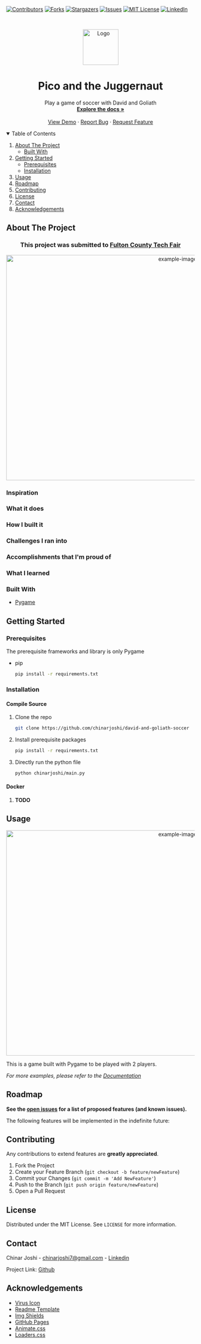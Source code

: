 [![Contributors][contributors-shield]][contributors-url]
[![Forks][forks-shield]][forks-url]
[![Stargazers][stars-shield]][stars-url]
[![Issues][issues-shield]][issues-url]
[![MIT License][license-shield]][license-url]
[![LinkedIn][linkedin-shield]][linkedin-url]

<!-- PROJECT LOGO -->
<br />

<p align="center">
  <a href="https://github.com/chinarjoshi/david-and-goliath-soccer">
    <img src="images/logo.png" alt="Logo" width="95" height="95">
  </a>

  <h1 align="center">Pico and the Juggernaut</h1>

  <p align="center">
    Play a game of soccer with David and Goliath
    <br />
    <a href="https://github.com/chinarjoshi/david-and-goliath-soccer"><strong>Explore the docs »</strong></a>
    <br />
    <br />
    <a href="https://youtu.be/v6lsjcFfK9Q">View Demo</a>
    ·
    <a href="https://github.com/chinarjoshi/david-and-goliath-soccer/issues">Report Bug</a>
    ·
    <a href="https://github.com/chinarjoshi/david-and-goliath-soccer/issues">Request Feature</a>
  </p>
</p>

<!-- TABLE OF CONTENTS -->
<details open="open">
  <summary>Table of Contents</summary>
  <ol>
    <li>
      <a href="#about-the-project">About The Project</a>
      <ul>
        <li><a href="#built-with">Built With</a></li>
      </ul>
    </li>
    <li>
      <a href="#getting-started">Getting Started</a>
      <ul>
        <li><a href="#prerequisites">Prerequisites</a></li>
        <li><a href="#installation">Installation</a></li>
      </ul>
    </li>
    <li><a href="#usage">Usage</a></li>
    <li><a href="#roadmap">Roadmap</a></li>
    <li><a href="#contributing">Contributing</a></li>
    <li><a href="#license">License</a></li>
    <li><a href="#contact">Contact</a></li>
    <li><a href="#acknowledgements">Acknowledgements</a></li>
  </ol>
</details>


<!-- ABOUT THE PROJECT -->
## About The Project

<h3 align="center">
    This project was submitted to
    <a href="https://www.fultonschools.org/Page/9521/">
        Fulton County Tech Fair
    </a>
</h3>

<p align="center">
  <a href="https://github.com/chinarjoshi/david-and-goliath-soccer">
    <img src="images/deaths.png" alt="example-image" width=900 height=600>
  </a>
</p>


### Inspiration


### What it does


### How I built it


### Challenges I ran into


### Accomplishments that I'm proud of


### What I learned



### Built With

* [Pygame](https://pygame.org/news)


## Getting Started

### Prerequisites

The prerequisite frameworks and library is only Pygame
* pip
  ```sh
  pip install -r requirements.txt
  ```

### Installation

#### Compile Source

1. Clone the repo
   ```sh
   git clone https://github.com/chinarjoshi/david-and-goliath-soccer
   ```
2. Install prerequisite packages
   ```sh
   pip install -r requirements.txt
   ```
4. Directly run the python file
   ```sh
   python chinarjoshi/main.py
   ```

#### Docker

1. __TODO__

<!-- USAGE EXAMPLES -->
## Usage

<p align="center">
  <a href="https://github.com/cjoshi7/DS-Emacs">
    <img src="images/original.png" alt="example-image" width=900 height=600>
  </a>
</p>

This is a game built with Pygame to be played with 2 players.

_For more examples, please refer to the [Documentation](https://github.com/chinarjoshi/david-and-goliath-soccer)_

<!-- ROADMAP -->
## Roadmap

__See the [open issues](https://github.com/chinarjoshi/david-and-goliath-soccer/issues) for a list of proposed features (and known issues).__
<br>

The following features will be implemented in the indefinite future:


<!-- CONTRIBUTING -->
## Contributing

Any contributions to extend features are **greatly appreciated**.

1. Fork the Project
2. Create your Feature Branch (`git checkout -b feature/newFeature`)
3. Commit your Changes (`git commit -m 'Add NewFeature'`)
4. Push to the Branch (`git push origin feature/newFeature`)
5. Open a Pull Request


<!-- LICENSE -->
## License

Distributed under the MIT License. See `LICENSE` for more information.


<!-- CONTACT -->
## Contact

Chinar Joshi - chinarjoshi7@gmail.com - [Linkedin](https://linkedin.com/in/chinar-joshi-905493207/)

Project Link: [Github](https://github.com/chinarjoshi/DS-Emacs)


## Acknowledgements
* [Virus Icon](https://dndi.org/diseases/covid-19/target-product-profile/)
* [Readme Template](https://github.com/othneildrew/Best-README-Template)
* [Img Shields](https://shields.io)
* [GitHub Pages](https://pages.github.com)
* [Animate.css](https://daneden.github.io/animate.css)
* [Loaders.css](https://connoratherton.com/loaders)

<!-- MARKDOWN LINKS & IMAGES -->
<!-- https://www.markdownguide.org/basic-syntax/#reference-style-links -->
[contributors-shield]: https://img.shields.io/github/contributors/chinarjoshi/david-and-goliath-soccer?style=for-the-badge
[contributors-url]: https://github.com/chinarjoshi/david-and-goliath-soccer/graphs/contributors
[forks-shield]: https://img.shields.io/github/forks/chinarjoshi/david-and-goliath-soccer?style=for-the-badge
[forks-url]: https://github.com/chinarjoshi/david-and-goliath-soccer/network/members
[stars-shield]: https://img.shields.io/github/stars/chinarjoshi/david-and-goliath-soccer?style=for-the-badge
[stars-url]: https://github.com/chinarjoshi/david-and-goliath-soccer/stargazers
[issues-shield]: https://img.shields.io/github/issues/chinarjoshi/david-and-goliath-soccer?style=for-the-badge
[issues-url]: https://github.com/chinarjoshi/david-and-goliath-soccer/issues
[license-shield]: https://img.shields.io/github/license/chinarjoshi/david-and-goliath-soccer?style=for-the-badge
[license-url]: https://github.com/chinarjoshi/david-and-goliath-soccer/blob/master/LICENSE
[linkedin-shield]: https://img.shields.io/badge/-LinkedIn-black.svg?style=for-the-badge&logo=linkedin&colorB=555
[linkedin-url]: https://www.linkedin.com/in/chinar-joshi-905493207/
[product-screenshot]: images/screenshot.png
